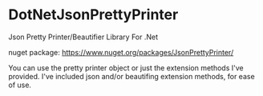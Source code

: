 DotNetJsonPrettyPrinter
=======================

Json Pretty Printer/Beautifier Library For .Net

nuget package: https://www.nuget.org/packages/JsonPrettyPrinter/

You can use the pretty printer object or just the extension methods I've provided. I've included json and/or beautifing extension methods, for ease of use.

